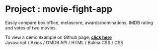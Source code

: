 # Project : movie-fight-app 

Easily compare box office, metascore, awards/nominations, IMDB rating and votes of two movies.

To view a demo example on Github page, **[click here](https://criscrispy.github.io/movie-fight-app/)**\
Javascript / Axios / OMDB API  / HTML / Bulma CSS / CSS
